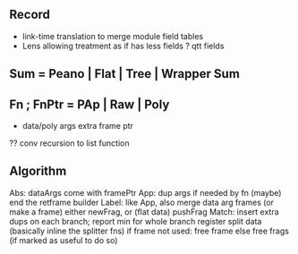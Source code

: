 ## Record
* link-time translation to merge module field tables
* Lens allowing treatment as if has less fields
? qtt fields

## Sum = Peano | Flat | Tree | Wrapper Sum

## Fn ; FnPtr = PAp | Raw | Poly
* data/poly args extra frame ptr

??
conv recursion to list function

## Algorithm
Abs:
  dataArgs come with framePtr
App:
  dup args if needed by fn
  (maybe) end the retframe builder
Label: like App, also
  merge data arg frames (or make a frame)
  either newFrag, or (flat data) pushFrag
Match:
  insert extra dups on each branch; report min for whole branch
  register split data (basically inline the splitter fns)
  if frame not used: free frame else free frags (if marked as useful to do so)
